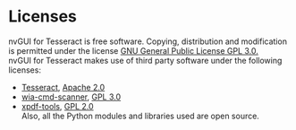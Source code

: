 # Licenses  

nvGUI for Tesseract is free software. Copying, distribution and modification is permitted under the license
[GNU General Public License GPL 3.0.](https://www.gnu.org/licenses/gpl-3.0.html)  
nvGUI for Tesseract makes use of third party software under the following licenses:  

* [Tesseract](https://github.com/UB-Mannheim/tesseract/), [Apache 2.0](https://directory.fsf.org/wiki/License:Apache-2.0)  
* [wia-cmd-scanner](https://github.com/nagimov/wia-cmd-scanner/), [GPL 3.0](https://www.gnu.org/licenses/gpl-3.0.html)  
* [xpdf-tools](http://www.xpdfreader.com/), [GPL 2.0](https://www.gnu.org/licenses/old-licenses/lgpl-2.0.html)  
Also, all the Python modules and libraries used are open source.  

